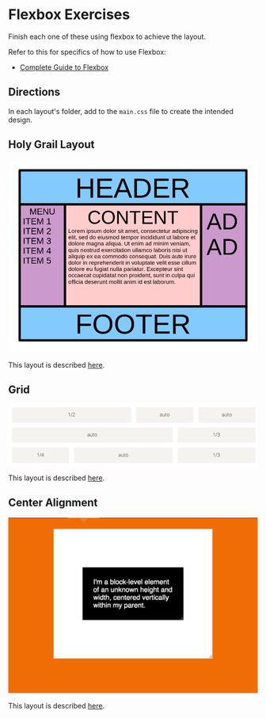 # Flexbox Exercises

Finish each one of these using flexbox to achieve the layout.

Refer to this for specifics of how to use Flexbox:
* [Complete Guide to Flexbox](https://css-tricks.com/snippets/css/a-guide-to-flexbox/)

## Directions

In each layout's folder, add to the `main.css` file to create the intended design.

## Holy Grail Layout

![Holy Grail Layout](./mockups/holy-grail.png)

This layout is described [here](https://philipwalton.github.io/solved-by-flexbox/demos/holy-grail/).

## Grid

![Grid Layout](./mockups/grid.png)

This layout is described [here](https://philipwalton.github.io/solved-by-flexbox/demos/grids/).

## Center Alignment

![Center Layout](./mockups/center.png)

This layout is described [here](https://philipwalton.github.io/solved-by-flexbox/demos/vertical-centering/).
